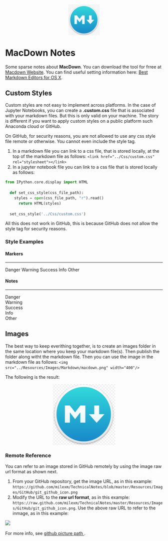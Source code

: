 <link href="../Css/custom.css" rel="stylesheet"></link> 
<div align="center">
<img src="../Resources/Images/Markdown/macdown.png" align="center" width="100"/>
</div>

# MacDown Notes

Some sparse notes about **MacDown**.
You can download the tool for frree at [Macdown Website](http://macdown.uranusjr.com 'Title').
You can find useful setting information here: [Best Markdown Editors for OS X](https://www.raywenderlich.com/119949/top-five-markdown-editors).

## Custom Styles

Custom styles are not easy to implement across platforms. In the case of Jupyter Notebooks, you can create a **.custom.css** file that is associated with your markdown files. But this is only valid on your machine.
The story is different if you want to apply custom styles on a public platform such Anaconda cloud or GitHub.

On GitHub, for security reasons, you are not allowed to use any css style file remote or otherwise. You cannot even include the style tag.

1. In a markdown file you can link to a css file, that is stored locally, at the top of the markdown file as follows:
   `<link href="../Css/custom.css" rel="stylesheet"></link>`
1. In a jupyter notebook file you can link to a css file that is stored locally as follows:

```python
from IPython.core.display import HTML

  def set_css_style(css_file_path):
    styles = open(css_file_path, "r").read()
      return HTML(styles)

  set_css_style('../Css/custom.css')
```

<div class="danger">All this does not work in GitHub, this is because GitHub does not allow the style tag for security reasons. </div>

### Style Examples

#### Markers

---

<span class="m_danger">Danger</span>
<span class="m_warning">Warning</span>
<span class="m_success">Success</span>
<span class="m_info">Info</span>
<span class="m_other">Other</span>

#### Notes

---

<div class="danger">Danger</div>
<div class="warning">Warning</div>
<div class="success">Success</div>
<div class="info">Info</div>
<div class="other">Other</div>

## Images

The best way to keep everithing together, is to create an images folder in the same location where you keep your markdown file(s). Then publish the folder along witht the markdown file.
Then you can use the image in the markdown file as follows:
`<img src="../Resources/Images/Markdown/macdown.png" width="400"/>`

The following is the result:

<div align="center">
<img src="../Resources/Images/Markdown/macdown.png" align="center" width="200"/>
</div>

### Remote Reference

You can refer to an image stored in GitHub remotely by using the image raw url format as shown next.

1. From your GitHub repository, get the image URL, as in this example: `https://github.com/milexm/TechnicalNotes/blob/master/Resources/Images/GitHub/git_github_icon.png`
1. Modify the URL to the **raw url format**, as in this example: `https://raw.github.com/milexm/TechnicalNotes/master/Resources/Images/GitHub/git_github_icon.png`.
   Use the above raw URL to refer to the inmage, as in this example:

<img src="https://raw.github.com/milexm/TechnicalNotes/master/Resources/Images/GitHub/git_github_icon.png"/>

For more info, see [github picture path
](https://stackoverflow.com/questions/10935763/github-picture-path).
